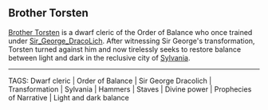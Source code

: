 ## Brother Torsten

[Brother Torsten](.md) is a dwarf cleric of the Order of Balance who once trained under [Sir_George_DracoLich](Sir_George_DracoLich.md). After witnessing Sir George's transformation, Torsten turned against him and now tirelessly seeks to restore balance between light and dark in the reclusive city of [Sylvania](../Places/Sylvania.md).


---
TAGS: Dwarf cleric | Order of Balance | Sir George Dracolich | Transformation | Sylvania | Hammers | Staves | Divine power | Prophecies of Narrative | Light and dark balance

